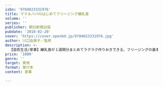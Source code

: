 ```yaml
---
isbn: '9784023331976'
title: ママ＆パパのはじめてフリージング離乳食
volume: ''
series: ''
publisher: 朝日新聞出版
pubdate: '2018-02-20'
cover: 'https://cover.openbd.jp/9784023331976.jpg'
author: 川口由美子／監修
description: >-
  【芸術生活/家事】離乳食が１週間分まとめてラクラク作りおきできる、フリージングの基本を紹介。ゴックン期からパクパク期まで、赤ちゃんの脳と体を育てる離乳食づくりのポイントが満載。巻末には時期別・食べてＯＫ／ＮＧ食材＆調味料の一覧も。
price: '1000'
genre: ''
target: 実用
format: 単行本
content: 家事

---
```

